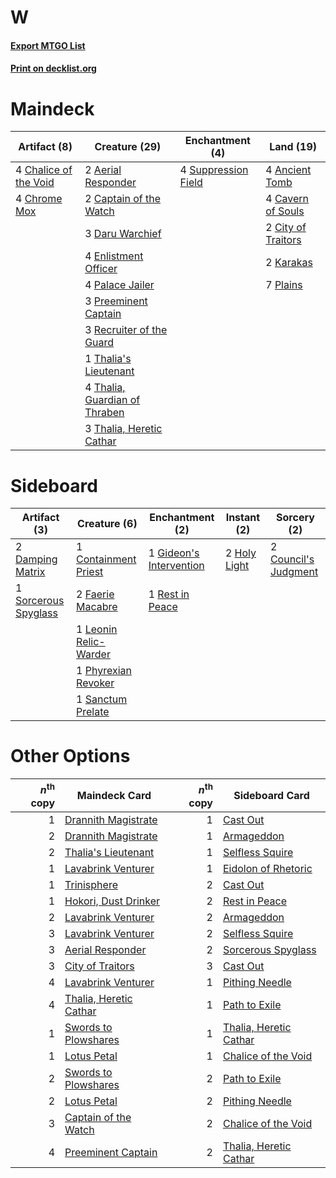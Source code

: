 # W

#### [Export MTGO List](../collection/W/W.txt)
#### [Print on decklist.org](http://decklist.org/?deckmain=2%09Aerial%20Responder%0A4%09Ancient%20Tomb%0A2%09Captain%20of%20the%20Watch%0A4%09Cavern%20of%20Souls%0A4%09Chalice%20of%20the%20Void%0A4%09Chrome%20Mox%0A2%09City%20of%20Traitors%0A3%09Daru%20Warchief%0A4%09Enlistment%20Officer%0A2%09Karakas%0A4%09Palace%20Jailer%0A7%09Plains%0A3%09Preeminent%20Captain%0A3%09Recruiter%20of%20the%20Guard%0A4%09Suppression%20Field%0A1%09Thalia's%20Lieutenant%0A4%09Thalia,%20Guardian%20of%20Thraben%0A3%09Thalia,%20Heretic%20Cathar&deckside=1%09Containment%20Priest%0A2%09Council's%20Judgment%0A2%09Damping%20Matrix%0A2%09Faerie%20Macabre%0A1%09Gideon's%20Intervention%0A2%09Holy%20Light%0A1%09Leonin%20Relic-Warder%0A1%09Phyrexian%20Revoker%0A1%09Rest%20in%20Peace%0A1%09Sanctum%20Prelate%0A1%09Sorcerous%20Spyglass)
# Maindeck

|                                          Artifact (8)                                          |                                             Creature (29)                                              |                                       Enchantment (4)                                       |                                         Land (19)                                          |
|------------------------------------------------------------------------------------------------|--------------------------------------------------------------------------------------------------------|---------------------------------------------------------------------------------------------|--------------------------------------------------------------------------------------------|
|4 [Chalice of the Void](http://gatherer.wizards.com/Pages/Card/Details.aspx?multiverseid=442211)|2 [Aerial Responder](http://gatherer.wizards.com/Pages/Card/Details.aspx?multiverseid=430541)           |4 [Suppression Field](http://gatherer.wizards.com/Pages/Card/Details.aspx?multiverseid=83617)|4 [Ancient Tomb](http://gatherer.wizards.com/Pages/Card/Details.aspx?multiverseid=409567)   |
|4 [Chrome Mox](http://gatherer.wizards.com/Pages/Card/Details.aspx?multiverseid=413761)         |2 [Captain of the Watch](http://gatherer.wizards.com/Pages/Card/Details.aspx?multiverseid=394354)       |                                                                                             |4 [Cavern of Souls](http://gatherer.wizards.com/Pages/Card/Details.aspx?multiverseid=278058)|
|                                                                                                |3 [Daru Warchief](http://gatherer.wizards.com/Pages/Card/Details.aspx?multiverseid=43625)               |                                                                                             |2 [City of Traitors](http://gatherer.wizards.com/Pages/Card/Details.aspx?multiverseid=6168) |
|                                                                                                |4 [Enlistment Officer](http://gatherer.wizards.com/Pages/Card/Details.aspx?multiverseid=27657)          |                                                                                             |2 [Karakas](http://gatherer.wizards.com/Pages/Card/Details.aspx?multiverseid=413782)        |
|                                                                                                |4 [Palace Jailer](http://gatherer.wizards.com/Pages/Card/Details.aspx?multiverseid=416775)              |                                                                                             |7 [Plains](http://gatherer.wizards.com/Pages/Card/Details.aspx?multiverseid=439856)         |
|                                                                                                |3 [Preeminent Captain](http://gatherer.wizards.com/Pages/Card/Details.aspx?multiverseid=383352)         |                                                                                             |                                                                                            |
|                                                                                                |3 [Recruiter of the Guard](http://gatherer.wizards.com/Pages/Card/Details.aspx?multiverseid=416779)     |                                                                                             |                                                                                            |
|                                                                                                |1 [Thalia's Lieutenant](http://gatherer.wizards.com/Pages/Card/Details.aspx?multiverseid=409783)        |                                                                                             |                                                                                            |
|                                                                                                |4 [Thalia, Guardian of Thraben](http://gatherer.wizards.com/Pages/Card/Details.aspx?multiverseid=442025)|                                                                                             |                                                                                            |
|                                                                                                |3 [Thalia, Heretic Cathar](http://gatherer.wizards.com/Pages/Card/Details.aspx?multiverseid=414338)     |                                                                                             |                                                                                            |


# Sideboard

|                                         Artifact (3)                                          |                                          Creature (6)                                          |                                         Enchantment (2)                                          |                                     Instant (2)                                     |                                          Sorcery (2)                                          |
|-----------------------------------------------------------------------------------------------|------------------------------------------------------------------------------------------------|--------------------------------------------------------------------------------------------------|-------------------------------------------------------------------------------------|-----------------------------------------------------------------------------------------------|
|2 [Damping Matrix](http://gatherer.wizards.com/Pages/Card/Details.aspx?multiverseid=426043)    |1 [Containment Priest](http://gatherer.wizards.com/Pages/Card/Details.aspx?multiverseid=389470) |1 [Gideon's Intervention](http://gatherer.wizards.com/Pages/Card/Details.aspx?multiverseid=426717)|2 [Holy Light](http://gatherer.wizards.com/Pages/Card/Details.aspx?multiverseid=1810)|2 [Council's Judgment](http://gatherer.wizards.com/Pages/Card/Details.aspx?multiverseid=382239)|
|1 [Sorcerous Spyglass](http://gatherer.wizards.com/Pages/Card/Details.aspx?multiverseid=435407)|2 [Faerie Macabre](http://gatherer.wizards.com/Pages/Card/Details.aspx?multiverseid=201822)     |1 [Rest in Peace](http://gatherer.wizards.com/Pages/Card/Details.aspx?multiverseid=442021)        |                                                                                     |                                                                                               |
|                                                                                               |1 [Leonin Relic-Warder](http://gatherer.wizards.com/Pages/Card/Details.aspx?multiverseid=432997)|                                                                                                  |                                                                                     |                                                                                               |
|                                                                                               |1 [Phyrexian Revoker](http://gatherer.wizards.com/Pages/Card/Details.aspx?multiverseid=383343)  |                                                                                                  |                                                                                     |                                                                                               |
|                                                                                               |1 [Sanctum Prelate](http://gatherer.wizards.com/Pages/Card/Details.aspx?multiverseid=416780)    |                                                                                                  |                                                                                     |                                                                                               |


# Other Options

|*n*<sup>th</sup> copy|                                          Maindeck Card                                          |*n*<sup>th</sup> copy|                                         Sideboard Card                                          |
|--------------------:|-------------------------------------------------------------------------------------------------|--------------------:|-------------------------------------------------------------------------------------------------|
|                    1|[Drannith Magistrate](http://gatherer.wizards.com/Pages/Card/Details.aspx?multiverseid=479531)   |                    1|[Cast Out](http://gatherer.wizards.com/Pages/Card/Details.aspx?multiverseid=426710)              |
|                    2|[Drannith Magistrate](http://gatherer.wizards.com/Pages/Card/Details.aspx?multiverseid=479531)   |                    1|[Armageddon](http://gatherer.wizards.com/Pages/Card/Details.aspx?multiverseid=830)               |
|                    2|[Thalia's Lieutenant](http://gatherer.wizards.com/Pages/Card/Details.aspx?multiverseid=409783)   |                    1|[Selfless Squire](http://gatherer.wizards.com/Pages/Card/Details.aspx?multiverseid=420621)       |
|                    1|[Lavabrink Venturer](http://gatherer.wizards.com/Pages/Card/Details.aspx?multiverseid=479539)    |                    1|[Eidolon of Rhetoric](http://gatherer.wizards.com/Pages/Card/Details.aspx?multiverseid=380409)   |
|                    1|[Trinisphere](http://gatherer.wizards.com/Pages/Card/Details.aspx?multiverseid=43545)            |                    2|[Cast Out](http://gatherer.wizards.com/Pages/Card/Details.aspx?multiverseid=426710)              |
|                    1|[Hokori, Dust Drinker](http://gatherer.wizards.com/Pages/Card/Details.aspx?multiverseid=74647)   |                    2|[Rest in Peace](http://gatherer.wizards.com/Pages/Card/Details.aspx?multiverseid=442021)         |
|                    2|[Lavabrink Venturer](http://gatherer.wizards.com/Pages/Card/Details.aspx?multiverseid=479539)    |                    2|[Armageddon](http://gatherer.wizards.com/Pages/Card/Details.aspx?multiverseid=830)               |
|                    3|[Lavabrink Venturer](http://gatherer.wizards.com/Pages/Card/Details.aspx?multiverseid=479539)    |                    2|[Selfless Squire](http://gatherer.wizards.com/Pages/Card/Details.aspx?multiverseid=420621)       |
|                    3|[Aerial Responder](http://gatherer.wizards.com/Pages/Card/Details.aspx?multiverseid=430541)      |                    2|[Sorcerous Spyglass](http://gatherer.wizards.com/Pages/Card/Details.aspx?multiverseid=435407)    |
|                    3|[City of Traitors](http://gatherer.wizards.com/Pages/Card/Details.aspx?multiverseid=6168)        |                    3|[Cast Out](http://gatherer.wizards.com/Pages/Card/Details.aspx?multiverseid=426710)              |
|                    4|[Lavabrink Venturer](http://gatherer.wizards.com/Pages/Card/Details.aspx?multiverseid=479539)    |                    1|[Pithing Needle](http://gatherer.wizards.com/Pages/Card/Details.aspx?multiverseid=129526)        |
|                    4|[Thalia, Heretic Cathar](http://gatherer.wizards.com/Pages/Card/Details.aspx?multiverseid=414338)|                    1|[Path to Exile](http://gatherer.wizards.com/Pages/Card/Details.aspx?multiverseid=220511)         |
|                    1|[Swords to Plowshares](http://gatherer.wizards.com/Pages/Card/Details.aspx?multiverseid=869)     |                    1|[Thalia, Heretic Cathar](http://gatherer.wizards.com/Pages/Card/Details.aspx?multiverseid=414338)|
|                    1|[Lotus Petal](http://gatherer.wizards.com/Pages/Card/Details.aspx?multiverseid=420602)           |                    1|[Chalice of the Void](http://gatherer.wizards.com/Pages/Card/Details.aspx?multiverseid=442211)   |
|                    2|[Swords to Plowshares](http://gatherer.wizards.com/Pages/Card/Details.aspx?multiverseid=869)     |                    2|[Path to Exile](http://gatherer.wizards.com/Pages/Card/Details.aspx?multiverseid=220511)         |
|                    2|[Lotus Petal](http://gatherer.wizards.com/Pages/Card/Details.aspx?multiverseid=420602)           |                    2|[Pithing Needle](http://gatherer.wizards.com/Pages/Card/Details.aspx?multiverseid=129526)        |
|                    3|[Captain of the Watch](http://gatherer.wizards.com/Pages/Card/Details.aspx?multiverseid=394354)  |                    2|[Chalice of the Void](http://gatherer.wizards.com/Pages/Card/Details.aspx?multiverseid=442211)   |
|                    4|[Preeminent Captain](http://gatherer.wizards.com/Pages/Card/Details.aspx?multiverseid=383352)    |                    2|[Thalia, Heretic Cathar](http://gatherer.wizards.com/Pages/Card/Details.aspx?multiverseid=414338)|

